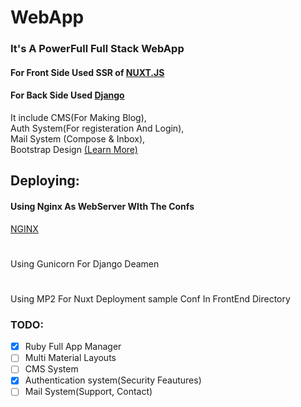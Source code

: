 # WebApp

### It's A PowerFull Full Stack WebApp

#### For Front Side Used SSR of [NUXT.JS](https://nuxtjs.org)

#### For Back Side Used [Django](https://djangoproject.com)

It include CMS(For Making Blog),\
  Auth System(For registeration And Login), \
  Mail System (Compose & Inbox),\
  Bootstrap Design [(Learn More)](https://getbootstrap.com/)

## Deploying:
#### Using Nginx As WebServer WIth The Confs
[NGINX](https://github.com/GeekyChunk/WebApp/tree/main/WebServerCFG)
#
Using Gunicorn For Django Deamen
#
Using MP2 For Nuxt Deployment sample Conf In FrontEnd Directory

### TODO: 

- [X] Ruby Full App Manager
- [ ] Multi Material Layouts
- [ ] CMS System
- [X] Authentication system(Security Feautures)
- [ ] Mail System(Support, Contact)
